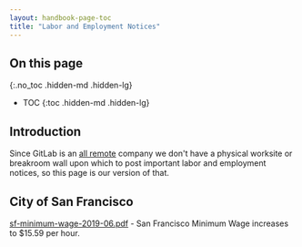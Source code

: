 ```yaml
---
layout: handbook-page-toc
title: "Labor and Employment Notices"
---
```


## On this page
{:.no_toc .hidden-md .hidden-lg}

- TOC
{:toc .hidden-md .hidden-lg}

## Introduction

Since GitLab is an [all remote](/company/culture/all-remote/) company we don't have a physical worksite or breakroom wall upon which to post important labor and employment notices, so this page is our version of that.

## City of San Francisco

[sf-minimum-wage-2019-06.pdf](https://gitlab.com/gitlab-com/people-ops/Compensation/uploads/e261b0f24e1b2d5bf382366bb400cf53/sf-minimum-wage-2019-06.pdf) - San Francisco Minimum Wage increases to $15.59 per hour.